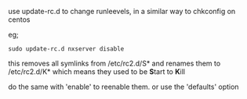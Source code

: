 use update-rc.d to change runleevels, in a similar way to chkconfig on
centos

eg;

`sudo update-rc.d nxserver disable`

this removes all symlinks from /etc/rc2.d/S\* and renames them to
/etc/rc2.d/K\* which means they used to be **S**tart to **K**ill

do the same with 'enable' to reenable them. or use the 'defaults' option